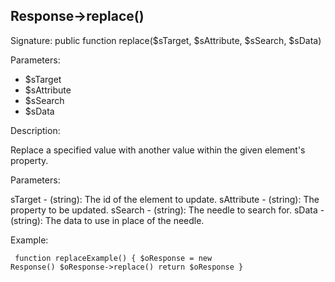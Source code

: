 ## Response->replace()

Signature: public function replace($sTarget, $sAttribute, $sSearch, $sData)

Parameters:

* $sTarget
* $sAttribute
* $sSearch
* $sData

Description:

Replace a specified value with another value within the given
element's property.

Parameters:

sTarget - (string):  The id of the element to update.
sAttribute - (string):  The property to be updated.
sSearch - (string):  The needle to search for.
sData - (string):  The data to use in place of the needle.

Example:
<code><pre>
function replaceExample()
{
    $oResponse = new Response()
    $oResponse->replace()
    return $oResponse
}
</pre></code>